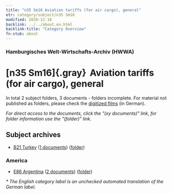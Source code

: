 ```yaml
---
title: "n35 Sm16 Aviation tariffs (for air cargo), general"
etr: category/subject/n35 Sm16
modified: 2020-12-18
backlink: ../../about.en.html
backlink-title: "Category Overview"
fn-stub: about
---
```


### Hamburgisches Welt-Wirtschafts-Archiv (HWWA)
# [n35 Sm16]{.gray}&#8201; Aviation tariffs (for air cargo), general&#160; 





In total 2 subject folders, 3 documents - folders incomplete.
For material not published as folders, please check the [digitized films](/film/h1_sh) (in German).

_For direct access to the documents, click the "(xy documents)" link, for folder information use the "(folder)" link._

## Subject archives


- [B21 Turkey](../../../geo/about.en.html#B21) (<a href="https://dfg-viewer.de/show/?tx_dlf[id]=https://pm20.zbw.eu/mets/sh/1411xx/141111/1456xx/145694/public.mets.en.xml" target="_blank">1 documents</a>) ([folder](http://purl.org/pressemappe20/folder/sh/141111,145694))

### America

- [E86 Argentina](../../../geo/about.en.html#E86) (<a href="https://dfg-viewer.de/show/?tx_dlf[id]=https://pm20.zbw.eu/mets/sh/1416xx/141692/1456xx/145694/public.mets.en.xml" target="_blank">2 documents</a>) ([folder](http://purl.org/pressemappe20/folder/sh/141692,145694))


_* The English category label is an unchecked automated translation of the German label._

